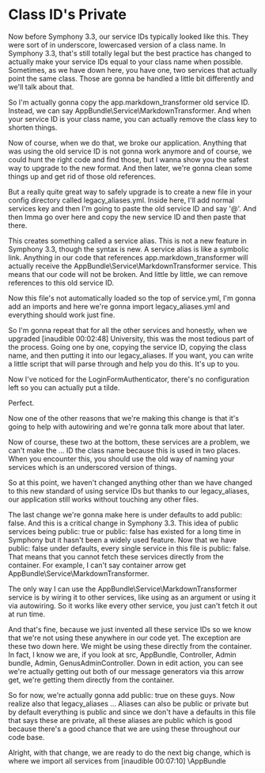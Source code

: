 # Class ID's Private

Now before Symphony 3.3, our service IDs typically looked like this. They were sort of in underscore, lowercased version of a class name. In Symphony 3.3, that's still totally legal but the best practice has changed to actually make your service IDs equal to your class name when possible. Sometimes, as we have down here, you have one, two services that actually point the same class. Those are gonna be handled a little bit differently and we'll talk about that.

So I'm actually gonna copy the app.markdown_transformer old service ID. Instead, we can say AppBundle\Service\MarkdownTransformer. And when your service ID is your class name, you can actually remove the class key to shorten things.

Now of course, when we do that, we broke our application. Anything that was using the old service ID is not gonna work anymore and of course, we could hunt the right code and find those, but I wanna show you the safest way to upgrade to the new format. And then later, we're gonna clean some things up and get rid of those old references.

But a really quite great way to safely upgrade is to create a new file in your config directory called legacy_aliases.yml. Inside here, I'll add normal services key and then I'm going to paste the old service ID and say '@'. And then Imma go over here and copy the new service ID and then paste that there.

This creates something called a service alias. This is not a new feature in Symphony 3.3, though the syntax is new. A service alias is like a symbolic link. Anything in our code that references app.markdown_transformer will actually receive the AppBundle\Service\MarkdownTransformer service. This means that our code will not be broken. And little by little, we can remove references to this old service ID.

Now this file's not automatically loaded so the top of service.yml, I'm gonna add an imports and here we're gonna import legacy_aliases.yml and everything should work just fine.

So I'm gonna repeat that for all the other services and honestly, when we upgraded [inaudible 00:02:48] University, this was the most tedious part of the process. Going one by one, copying the service ID, copying the class name, and then putting it into our legacy_aliases. If you want, you can write a little script that will parse through and help you do this. It's up to you.

Now I've noticed for the LoginFormAuthenticator, there's no configuration left so you can actually put a tilde.

Perfect.

Now one of the other reasons that we're making this change is that it's going to help with autowiring and we're gonna talk more about that later.

Now of course, these two at the bottom, these services are a problem, we can't make the ... ID the class name because this is used in two places. When you encounter this, you should use the old way of naming your services which is an underscored version of things.

So at this point, we haven't changed anything other than we have changed to this new standard of using service IDs but thanks to our legacy_aliases, our application still works without touching any other files.

The last change we're gonna make here is under defaults to add public: false. And this is a critical change in Symphony 3.3. This idea of public services being public: true or public: false has existed for a long time in Symphony but it hasn't been a widely used feature. Now that we have public: false under defaults, every single service in this file is public: false. That means that you cannot fetch these services directly from the container. For example, I can't say container arrow get AppBundle\Service\MarkdownTransformer.

The only way I can use the AppBundle\Service\MarkdownTransformer service is by wiring it to other services, like using as an argument or using it via autowiring. So it works like every other service, you just can't fetch it out at run time.

And that's fine, because we just invented all these service IDs so we know that we're not using these anywhere in our code yet. The exception are these two down here. We might be using these directly from the container. In fact, I know we are, if you look at src, AppBundle, Controller, Admin bundle, Admin, GenusAdminController. Down in edit action, you can see we're actually getting out both of our message generators via this arrow get, we're getting them directly from the container.

So for now, we're actually gonna add public: true on these guys. Now realize also that legacy_aliases ... Aliases can also be public or private but by default everything is public and since we don't have a defaults in this file that says these are private, all these aliases are public which is good because there's a good chance that we are using these throughout our code base.

Alright, with that change, we are ready to do the next big change, which is where we import all services from [inaudible 00:07:10] \AppBundle


